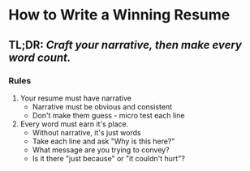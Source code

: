 # **How to Write a Winning Resume**

## **TL;DR**: _Craft your narrative, then make every word count._

### Rules

1. Your resume must have narrative
    * Narrative must be obvious and consistent
    * Don't make them guess - micro test each line
2. Every word must earn it's place.
    * Without narrative, it's just words
    * Take each line and ask "Why is this here?"
    * What message are you trying to convey?
    * Is it there "just because" or "it couldn't hurt"?
